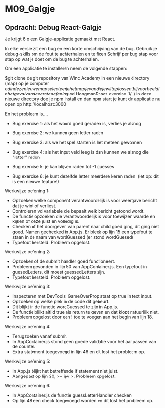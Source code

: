 # M09_Galgje

## Opdracht: Debug React-Galgje
Je krijgt 6 x een Galgje-applicatie gemaakt met React.

In elke versie zit een bug en een korte omschrijving van de bug.
Gebruik je debug-skills om de fout te achterhalen en te fixen
Schrijf per bug stap voor stap op wat je doet om de bug te achterhalen.

Om een applicatie te installeren neem de volgende stappen:

$git clone de git repository van Winc Academy in een nieuwe directory (map) op je computer
$cd  in deze nieuwe map selecteer je het mapje van  die je wilt oplossen (bijvoorbeeld in het geval van de eerste oefening: $cd HangmanReact-exercise-1/  )
in deze nieuwe directory doe je npm install en dan npm start
je kunt de applicatie nu open op http://localhost:3000

En het probleem is....

* Bug exercise 1: als het woord goed geraden is, verlies je alsnog

* Bug exercise 2: we kunnen geen letter raden

* Bug exercise 3: als we het spel starten is het meteen gewonnen

* Bug exercise 4: als het input veld leeg is dan kunnen we alsnog die "letter" raden

* Bug exercise 5: je kan blijven raden tot -1 guesses

* Bug exercise 6: je kunt dezelfde letter meerdere keren raden  (let op: dit is een nieuwe feature!) 


Werkwijze oefening 1:
* Opzoeken welke component verantwoordelijk is voor weergave bericht dat je wint of verliest.
* Controleren vd variabele die bepaalt welk bericht getoond wordt.
* De functie opzoeken die verantwoordelijk is voor toewijzen waarde en kijken of deze juist en volledig is.
* Checken of het doorgeven van parent naar child goed ging, dit ging niet goed. Namen gechecked in App.js. Er bleek op lijn 15 een typefout te staan in de naam van wordGuessed (er stond wordGuesed)
* Typefout hersteld. Probleem opgelost.

Werkwijze oefening 2:
* Opzoeken of de submit handler goed functioneert.
* Probleem gevonden in lijn 50 van AppContainer.js. Een typefout in guesedLetters, dit moest guessedLetters zijn.
* Typefout hersteld. Probleem opgelost.

Werkwijze oefening 3:
* Inspecteren met DevTools. GameOverProp staat op true in text input.
* Opzoeken op welke plek in de code dit gebeurt.
* Dit blijkt in de functie wordGuessed te zijn in App.js.
* De functie blijkt altijd true als return te geven en dat klopt natuurlijk niet.
* Probleem opgelost door een ! toe te voegen aan het begin van lijn 18.

Werkwijze oefening 4:
* Terugzoeken vanaf submit.
* In AppContainer.js stond geen goede validatie voor het aanpassen van de counter.
* Extra statement toegevoegd in lijn 46 en dit lost het probleem op.

Werkwijze oefening 5:
* In App.js blijkt het betreffende if statement niet juist.
* Aangepast op lijn 30, >= ipv >. Probleem opgelost.

Werkwijze oefening 6:
* In AppContainer.js de functie guessLetterHandler checken.
* Op lijn 48 een check toegevoegd worden en dit lost het probleem op.
